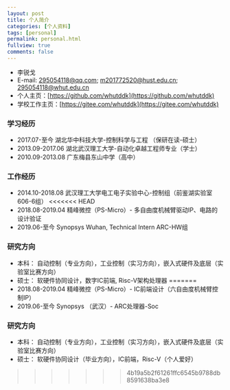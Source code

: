 ```yaml
---
layout: post
title: 个人简介
categories: [个人资料]
tags: [personal]
permalink: personal.html
fullview: true
comments: false
---
```



* 李锐戈
* E-mail: 295054118@qq.com; m201772520@hust.edu.cn; 295054118@whut.edu.cn
* 个人主页：[https://github.com/whutddk](https://github.com/whutddk)
* 学校工作主页：[https://gitee.com/whutddk](https://gitee.com/whutddk)

### 学习经历
* 2017.07-至今 湖北华中科技大学-控制科学与工程 （保研在读-硕士）
* 2013.09-2017.06 湖北武汉理工大学-自动化卓越工程师专业（学士）
* 2010.09-2013.08 广东梅县东山中学（高中）


### 工作经历
* 2014.10-2018.08 武汉理工大学电工电子实验中心-控制组（前鉴湖实验室606-6组）
<<<<<<< HEAD
* 2018.08-2019.04 精峰微控（PS-Micro）- 多自由度机械臂驱动IP、电路的设计验证
* 2019.06-至今 Synopsys Wuhan, Technical Intern ARC-HW组

### 研究方向
* 本科： 自动控制（专业方向），工业控制（实习方向），嵌入式硬件及底层（实验室比赛方向）
* 硕士： 软硬件协同设计，数字IC前端, Risc-V架构处理器
=======
* 2018.08-2019.04 精峰微控（PS-Micro）- IC前端设计（六自由度机械臂控制IP）
* 2019.06-至今 Synopsys （武汉）- ARC处理器-Soc

### 研究方向
* 本科： 自动控制（专业方向），工业控制（实习方向），嵌入式硬件及底层（实验室比赛方向）
* 硕士： 软硬件协同设计（毕业方向），IC前端，Risc-V（个人爱好）
>>>>>>> 4b19a5b2f61261ffc6545b9788db8591638ba3e8
